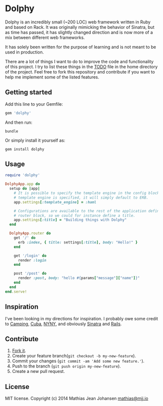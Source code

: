 # Dolphy
Dolphy is an incredibly small (~200 LOC) web framework written in Ruby and based
on Rack. It was originally mimicking the behavior of Sinatra, but as time has
passed, it has slightly changed direction and is now more of a mix between
different web frameworks.

It has solely been written for the purpose of learning and is not meant to be
used in production.

There are a lot of things I want to do to improve the code and functionality of
this project. I try to list these things in the
[TODO](https://github.com/majjoha/dolphy/blob/master/TODO) file in the home
directory of the project. Feel free to fork this repository and contribute if
you want to help me implement some of the listed features.

## Getting started
Add this line to your Gemfile:

```ruby
gem 'dolphy'
```

And then run:

```
bundle
```

Or simply install it yourself as:

```
gem install dolphy
```

## Usage
```ruby
require 'dolphy'

DolphyApp.app do
  setup do |app|
    # It is possible to specify the template engine in the config block. If no
    # template engine is specified, it will simply default to ERB.
    app.settings[:template_engine] = :haml

    # Configurations are available to the rest of the application defined in the
    # router block, so we could for instance define a title.
    app.settings[:title] = "Building things with Dolphy"
  end

  DolphyApp.router do
    get '/' do
      erb :index, { title: settings[:title], body: "Hello!" }
    end

    get '/login' do
      render :login
    end

    post '/post' do
      render :post, body: "hello #{params["message"]["name"]}"
    end
  end
end.serve!
```

## Inspiration
I've been looking in my directions for inspiration. I probably owe some credit
to [Camping](http://camping.io), [Cuba](http://cuba.is),
[NYNY](http://alisnic.github.io/nyny/), and obviously
[Sinatra](http://sinatrarb.com) and [Rails](http://rubyonrails.org).


## Contribute
1. [Fork it](https://github.com/majjoha/dolphy/fork).
2. Create your feature branch(`git checkout -b my-new-feature`).
3. Commit your changes (`git commit -am 'Add some new feature.'`).
4. Push to the branch (`git push origin my-new-feature`).
5. Create a new pull request.

## License
MIT license. Copyright (c) 2014 Mathias Jean Johansen <mathias@mjj.io> 
